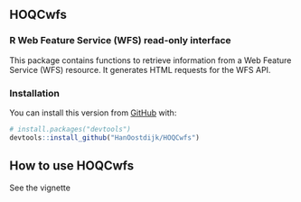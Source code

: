 
<!-- README.md is generated from README.Rmd. Please edit that file -->

## HOQCwfs

<!-- badges: start -->

<!-- badges: end -->

### R Web Feature Service (WFS) read-only interface

This package contains functions to retrieve information from a Web
Feature Service (WFS) resource. It generates HTML requests for the WFS
API.

### Installation

You can install this version from [GitHub](https://github.com/) with:

``` r
# install.packages("devtools")
devtools::install_github("HanOostdijk/HOQCwfs")
```

## How to use HOQCwfs

See the vignette
